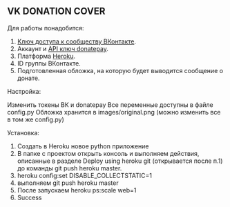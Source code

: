 ## VK DONATION COVER

Для работы понадобится:

1. [Ключ доступа к сообществу ВКонтакте](https://vk.com/dev/access_token?f=2.%20%D0%9A%D0%BB%D1%8E%D1%87%20%D0%B4%D0%BE%D1%81%D1%82%D1%83%D0%BF%D0%B0%20%D1%81%D0%BE%D0%BE%D0%B1%D1%89%D0%B5%D1%81%D1%82%D0%B2%D0%B0).
2. Аккаунт и [API ключ donatepay](http://donatepay.ru/page/api).
3. Платформа [Heroku](https://devcenter.heroku.com/articles/getting-started-with-python#introduction).
3. ID группы ВКонтакте.
5. Подготовленная обложка, на которую будет выводится сообщение о донате.

Настройка:

Изменить токены ВК и donatepay
Все переменные доступны в файле config.py
Обложка хранится в images/original.png (можно изменить все в том же config.py)

Установка:
1. Создать в Heroku новое python приложение
2. В папке с проектом открыть консоль и выполняем действия, описанные в разделе Deploy using heroku git (открывается после п.1) до команды git push heroku master.
3. heroku config:set DISABLE_COLLECTSTATIC=1
4. выполняем git push heroku master
5. После запускаем heroku ps:scale web=1
6. Success
